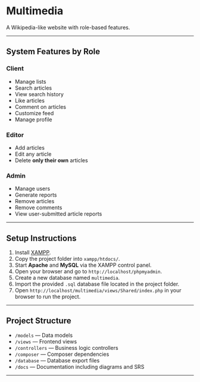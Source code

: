 
# Multimedia


A Wikipedia-like website with role-based features.

---

## System Features by Role

### Client
- Manage lists
- Search articles  
- View search history  
- Like articles  
- Comment on articles  
- Customize feed  
- Manage profile  

### Editor
- Add articles  
- Edit any article  
- Delete **only their own** articles  


### Admin
- Manage users  
- Generate reports  
- Remove articles  
- Remove comments  
- View user-submitted article reports  

---

## Setup Instructions

1. Install [XAMPP](https://www.apachefriends.org/index.html).  
2. Copy the project folder into `xampp/htdocs/`.  
3. Start **Apache** and **MySQL** via the XAMPP control panel.  
4. Open your browser and go to `http://localhost/phpmyadmin`.  
5. Create a new database named `multimedia`.  
6. Import the provided `.sql` database file located in the project folder.  
7. Open `http://localhost/multimedia/views/Shared/index.php` in your browser to run the project.

---

## Project Structure

- `/models` — Data models  
- `/views` — Frontend views  
- `/controllers` — Business logic controllers  
- `/composer` — Composer dependencies  
- `/database` — Database export files  
- `/docs` — Documentation including diagrams and SRS  

---
